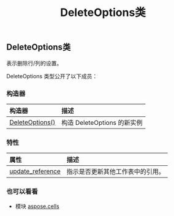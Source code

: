 ﻿---
title: DeleteOptions类
second_title: Aspose.Cells for Python via .NET API 参考资料
description:
type: docs
weight: 470
url: /zh/python-net/aspose.cells/deleteoptions/
is_root: false
---
##  DeleteOptions类
表示删除行/列的设置。



DeleteOptions 类型公开了以下成员：

### 构造器
|构造器|描述|
| :- | :- |
| [DeleteOptions()](/cells/zh/python-net/aspose.cells/deleteoptions/__init__/#) |构造 DeleteOptions 的新实例|


### 特性
|属性|描述|
| :- | :- |
| [update_reference](/cells/zh/python-net/aspose.cells/deleteoptions/update_reference) |指示是否更新其他工作表中的引用。|



### 也可以看看
* 模块 [aspose.cells](..)
